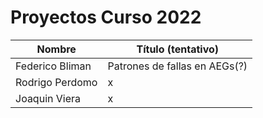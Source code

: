 # Proyectos Curso 2022

|Nombre|Título (tentativo)|
|------|------------------|
|Federico Bliman|Patrones de fallas en AEGs(?)|
|Rodrigo Perdomo|x|
|Joaquin Viera|x|
